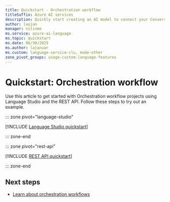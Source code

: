 ```yaml
---
title: Quickstart - Orchestration workflow
titleSuffix: Azure AI services
description: Quickly start creating an AI model to connect your Conversational Language Understanding, question answering and LUIS applications.
author: laujan
manager: nitinme
ms.service: azure-ai-language
ms.topic: quickstart
ms.date: 06/30/2025
ms.author: lajanuar
ms.custom: language-service-clu, mode-other
zone_pivot_groups: usage-custom-language-features
---
```


# Quickstart: Orchestration workflow

Use this article to get started with Orchestration workflow projects using Language Studio and the REST API. Follow these steps to try out an example.

::: zone pivot="language-studio"

[!INCLUDE [Language Studio quickstart](includes/quickstarts/language-studio.md)]

::: zone-end

::: zone pivot="rest-api"

[!INCLUDE [REST API quickstart](includes/quickstarts/rest-api.md)]

::: zone-end

## Next steps

* [Learn about orchestration workflows](overview.md)
